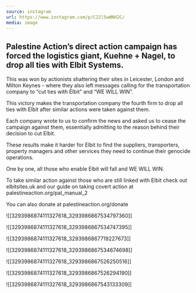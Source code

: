```yaml
---
source: instagram
url: https://www.instagram.com/p/C22l5wWNH2C/
media: image
---
```


## Palestine Action’s direct action campaign has forced the logistics giant, Kuehne + Nagel, to drop all ties with Elbit Systems.

This was won by actionists shattering their sites in Leicester, London and Milton Keynes - where they also left messages calling for the transportation company to “cut ties with Elbit” and “WE WILL WIN”.

This victory makes the transportation company the fourth firm to drop all ties with Elbit after similar actions were taken against them.

Each company wrote to us to confirm the news and asked us to cease the campaign against them, essentially admitting to the reason behind their decision to cut Elbit. 

These results make it harder for Elbit to find the suppliers, transporters, property managers and other services they need to continue their genocide operations. 

One by one, all those who enable Elbit will fall and WE WILL WIN. 

To take similar action against those who are still linked with Elbit check out elbitsites.uk and our guide on taking covert action at palestineaction.org/pal_manual_2 

You can also donate at palestineaction.org/donate

![[3293986874111327618_3293986867534797360]]

![[3293986874111327618_3293986867534747395]]

![[3293986874111327618_3293986867719227673]]

![[3293986874111327618_3293986867534674698]]

![[3293986874111327618_3293986867526250516]]

![[3293986874111327618_3293986867526294190]]

![[3293986874111327618_3293986867543133309]]

